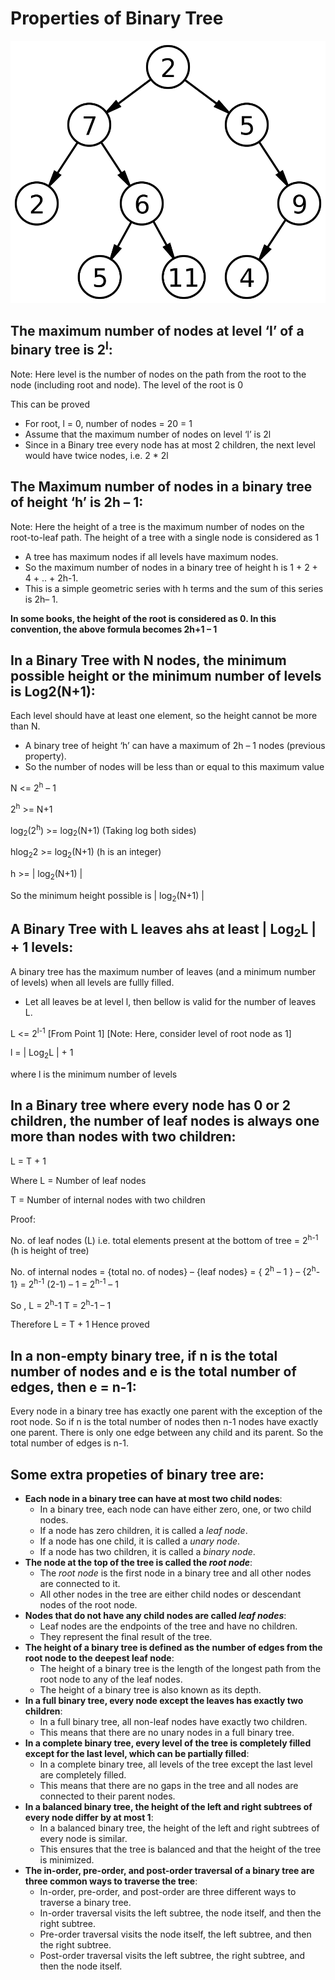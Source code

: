 # Properties of Binary Tree

![Binary Tree](asset/new-binary-tree.png)

## The maximum number of nodes at level ‘l’ of a binary tree is 2<sup>l</sup>: 


Note: Here level is the number of nodes on the path from the root to the node (including root and node). The level of the root is 0

This can be proved 

- For root, l = 0, number of nodes = 20 = 1 
- Assume that the maximum number of nodes on level ‘l’ is 2l 
- Since in a Binary tree every node has at most 2 children, the next level would have twice nodes, i.e. 2 * 2l 

## The Maximum number of nodes in a binary tree of height ‘h’ is 2h – 1:

Note: Here the height of a tree is the maximum number of nodes on the root-to-leaf path. The height of a tree with a single node is considered as 1

- A tree has maximum nodes if all levels have maximum nodes. 
- So the maximum number of nodes in a binary tree of height h is 1 + 2 + 4 + .. + 2h-1. 
- This is a simple geometric series with h terms and the sum of this series is 2h– 1. 

**In some books, the height of the root is considered as 0. In this convention, the above formula becomes 2h+1 – 1**

## In a Binary Tree with N nodes, the minimum possible height or the minimum number of levels is Log2(N+1):

Each level should have at least one element, so the height cannot be more than N. 

- A binary tree of height ‘h’ can have a maximum of 2h – 1 nodes (previous property). 
- So the number of nodes will be less than or equal to this maximum value

N <=  2<sup>h</sup> – 1

2<sup>h</sup> >= N+1

log<sub>2</sub>(2<sup>h</sup>) >= log<sub>2</sub>(N+1)           (Taking log both sides)

hlog<sub>2</sub>2 >= log<sub>2</sub>(N+1)       (h is an integer)

h  >= | log<sub>2</sub>(N+1) |

So the minimum height possible is | log<sub>2</sub>(N+1) |


## A Binary Tree with L leaves ahs at least | Log<sub>2</sub>L | + 1 levels:

A binary tree has the maximum number of leaves (and a minimum number of levels) when all levels are fullly filled. 

- Let all leaves be at level l, then bellow is valid for the number of leaves L.

L <= 2<sup>l-1</sup>  [From Point 1] [Note: Here, consider level of root node as 1]

l =   | Log<sub>2</sub>L | + 1 

where l is the minimum number of levels

## In a Binary tree where every node has 0 or 2 children, the number of leaf nodes is always one more than nodes with two children:

L = T + 1

Where L = Number of leaf nodes

T = Number of internal nodes with two children

Proof:

No. of leaf nodes (L) i.e. total elements present at the bottom of tree = 2<sup>h-1</sup> (h is height of tree)

No. of internal nodes = {total no. of nodes} – {leaf nodes} = { 2<sup>h</sup> – 1 } – {2<sup>h</sup>-1} = 2<sup>h-1</sup> (2-1) – 1 = 2<sup>h-1</sup> – 1

So , L = 2<sup>h</sup>-1
        T = 2<sup>h</sup>-1 – 1

Therefore L = T + 1
Hence proved


## In a non-empty binary tree, if n is the total number of nodes and e is the total number of edges, then e = n-1:

Every node in a binary tree has exactly one parent with the exception of the root node. So if n is the total number of nodes then n-1 nodes have exactly one parent. There is only one edge between any child and its parent. So the total number of edges is n-1.


## Some extra propeties of binary tree are:

- **Each node in a binary tree can have at most two child nodes**: 
    - In a binary tree, each node can have either zero, one, or two child nodes. 
    - If a node has zero children, it is called a *leaf node*. 
    - If a node has one child, it is called a *unary node*. 
    - If a node has two children, it is called a *binary node*.
- **The node at the top of the tree is called the *root node***: 
    - The *root node* is the first node in a binary tree and all other nodes are connected to it. 
    - All other nodes in the tree are either child nodes or descendant nodes of the root node.
- **Nodes that do not have any child nodes are called *leaf nodes***: 
    - Leaf nodes are the endpoints of the tree and have no children. 
    - They represent the final result of the tree.
- **The height of a binary tree is defined as the number of edges from the root node to the deepest leaf node**: 
    - The height of a binary tree is the length of the longest path from the root node to any of the leaf nodes. 
    - The height of a binary tree is also known as its depth.
- **In a full binary tree, every node except the leaves has exactly two children**: 
    - In a full binary tree, all non-leaf nodes have exactly two children. 
    - This means that there are no unary nodes in a full binary tree.
- **In a complete binary tree, every level of the tree is completely filled except for the last level, which can be partially filled**: 
    - In a complete binary tree, all levels of the tree except the last level are completely filled. 
    - This means that there are no gaps in the tree and all nodes are connected to their parent nodes.
- **In a balanced binary tree, the height of the left and right subtrees of every node differ by at most 1**: 
    - In a balanced binary tree, the height of the left and right subtrees of every node is similar. 
    - This ensures that the tree is balanced and that the height of the tree is minimized.
- **The in-order, pre-order, and post-order traversal of a binary tree are three common ways to traverse the tree**: 
    - In-order, pre-order, and post-order are three different ways to traverse a binary tree. 
    - In-order traversal visits the left subtree, the node itself, and then the right subtree. 
    - Pre-order traversal visits the node itself, the left subtree, and then the right subtree. 
    - Post-order traversal visits the left subtree, the right subtree, and then the node itself.